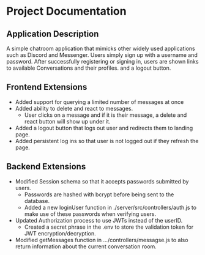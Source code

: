 # Project Documentation

## Application Description
A simple chatroom application that mimicks other widely used applications such as Discord and Messenger. Users simply sign up with a username and password. After successfully registering or signing in, users are shown links to available Conversations and their profiles. and a logout button.

## Frontend Extensions
* Added support for querying a limited number of messages at once
* Added ability to delete and react to messages.
    * User clicks on a message and if it is their message, a delete and react button will show up under it.
* Added a logout button that logs out user and redirects them to landing page.
* Added persistent log ins so that user is not logged out if they refresh the page.

## Backend Extensions
* Modified Session schema so that it accepts passwords submitted by users.
    * Passwords are hashed with bcrypt before being sent to the database.
    * Added a new loginUser function in ./server/src/controllers/auth.js to make use of these passwords when verifying users.
* Updated Authorization process to use JWTs instead of the userID.
    * Created a secret phrase in the .env to store the validation token for JWT encryption/decryption.
* Modified getMessages function in .../controllers/messagse.js to also return information about the current conversation room.